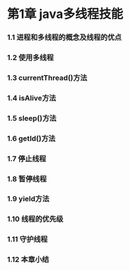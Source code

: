 # 第1章	java多线程技能

### 1.1	进程和多线程的概念及线程的优点

### 1.2	使用多线程

### 1.3	currentThread()方法

### 1.4	isAlive方法

### 1.5	sleep()方法

### 1.6 getId()方法

### 1.7	停止线程

### 1.8	暂停线程

### 1.9	yield方法

### 1.10 线程的优先级

### 1.11 守护线程

### 1.12 本章小结
